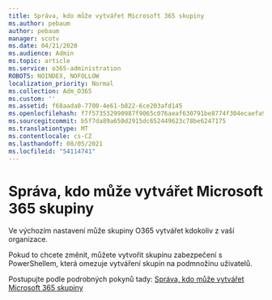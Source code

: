 ```yaml
---
title: Správa, kdo může vytvářet Microsoft 365 skupiny
ms.author: pebaum
author: pebaum
manager: scotv
ms.date: 04/21/2020
ms.audience: Admin
ms.topic: article
ms.service: o365-administration
ROBOTS: NOINDEX, NOFOLLOW
localization_priority: Normal
ms.collection: Adm_O365
ms.custom: ''
ms.assetid: f68aada0-7700-4e61-b822-6ce203afd145
ms.openlocfilehash: f7f573532990987f9065c076aeaf630791be8774f304ecaefa90cdee8b08b280
ms.sourcegitcommit: b5f7da89a650d2915dc652449623c78be6247175
ms.translationtype: MT
ms.contentlocale: cs-CZ
ms.lasthandoff: 08/05/2021
ms.locfileid: "54114741"
---
```

# <a name="manage-who-can-create-microsoft-365-groups"></a>Správa, kdo může vytvářet Microsoft 365 skupiny

Ve výchozím nastavení může skupiny O365 vytvářet kdokoliv z vaší organizace.
  
Pokud to chcete změnit, můžete vytvořit skupinu zabezpečení s PowerShellem, která omezuje vytváření skupin na podmnožinu uživatelů.
  
Postupujte podle podrobných pokynů tady: [Správa, kdo může vytvářet Microsoft 365 skupiny](https://docs.microsoft.com/microsoft-365/admin/create-groups/manage-creation-of-groups)
  

